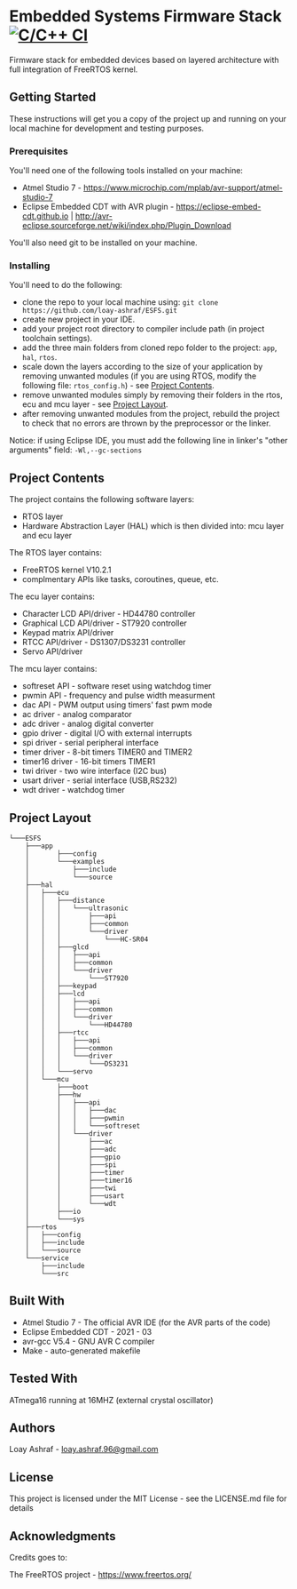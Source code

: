 # Embedded Systems Firmware Stack     [![C/C++ CI](https://github.com/loay-ashraf/ATmega16-32-Library-Set/actions/workflows/c-cpp.yml/badge.svg)](https://github.com/loay-ashraf/ESFS/actions/workflows/c-cpp.yml)
Firmware stack for embedded devices based on layered architecture with full integration of FreeRTOS kernel.

## Getting Started
These instructions will get you a copy of the project up and running on your local machine for development and testing purposes.

### Prerequisites
You'll need one of the following tools installed on your machine:
- Atmel Studio 7 - https://www.microchip.com/mplab/avr-support/atmel-studio-7
- Eclipse Embedded CDT with AVR plugin - https://eclipse-embed-cdt.github.io | http://avr-eclipse.sourceforge.net/wiki/index.php/Plugin_Download

You'll also need git to be installed on your machine.

### Installing
You'll need to do the following:
- clone the repo to your local machine using: `git clone https://github.com/loay-ashraf/ESFS.git`
- create new project in your IDE.
- add your project root directory to compiler include path (in project toolchain settings).
- add the three main folders from cloned repo folder to the project: `app`, `hal`, `rtos`. 
- scale down the layers according to the size of your application by removing unwanted modules (if you are using RTOS, modify the following file: `rtos_config.h`) - see [Project Contents](#projectcontents).
- remove unwanted modules simply by removing their folders in the rtos, ecu and mcu layer - see [Project Layout](#projectlayout).
- after removing unwanted modules from the project, rebuild the project to check that no errors are thrown by the preprocessor or the linker.

Notice: if using Eclipse IDE, you must add the following line in linker's "other arguments" field: `-Wl,--gc-sections`

## <a name="projectcontents"></a>Project Contents
The project contains the following software layers:
- RTOS layer
- Hardware Abstraction Layer (HAL) which is then divided into: mcu layer and ecu layer

The RTOS layer contains:
- FreeRTOS kernel V10.2.1
- complmentary APIs like tasks, coroutines, queue, etc.

The ecu layer contains:
- Character LCD API/driver - HD44780 controller
- Graphical LCD API/driver - ST7920 controller
- Keypad matrix API/driver
- RTCC API/driver - DS1307/DS3231 controller
- Servo API/driver

The mcu layer contains:
- softreset API - software reset using watchdog timer
- pwmin API - frequency and pulse width measurment
- dac API - PWM output using timers' fast pwm mode
- ac driver - analog comparator
- adc driver - analog digital converter
- gpio driver - digital I/O with external interrupts
- spi driver - serial peripheral interface
- timer driver - 8-bit timers TIMER0 and TIMER2
- timer16 driver - 16-bit timers TIMER1
- twi driver - two wire interface (I2C bus)
- usart driver - serial interface (USB,RS232)
- wdt driver - watchdog timer

## <a name="projectlayout"></a>Project Layout
```
└───ESFS
    ├───app
    │       ├───config
    │       └───examples
    │           ├───include
    │           └───source
    ├───hal
    │   ├───ecu
    │   │   ├───distance
    │   │   │   └───ultrasonic
    │   │   │       ├───api
    │   │   │       ├───common
    │   │   │       └───driver
    │   │   │           └───HC-SR04
    │   │   ├───glcd
    │   │   │   ├───api
    │   │   │   ├───common
    │   │   │   └───driver
    │   │   │       └───ST7920
    │   │   ├───keypad
    │   │   ├───lcd
    │   │   │   ├───api
    │   │   │   ├───common
    │   │   │   └───driver
    │   │   │       └───HD44780
    │   │   ├───rtcc
    │   │   │   ├───api
    │   │   │   ├───common
    │   │   │   └───driver
    │   │   │       └───DS3231
    │   │   └───servo
    │   └───mcu
    │       ├───boot
    │       ├───hw
    │       │   ├───api
    │       │   │   ├───dac
    │       │   │   ├───pwmin
    │       │   │   └───softreset
    │       │   └───driver
    │       │       ├───ac
    │       │       ├───adc
    │       │       ├───gpio
    │       │       ├───spi
    │       │       ├───timer
    │       │       ├───timer16
    │       │       ├───twi
    │       │       ├───usart
    │       │       └───wdt
    │       ├───io
    │       └───sys
    ├───rtos
    │   ├───config
    │   ├───include
    │   └───source
    └───service
        ├───include
        └───src
```
## Built With
- Atmel Studio 7 - The official AVR IDE (for the AVR parts of the code)
- Eclipse Embedded CDT - 2021 - 03
- avr-gcc V5.4 - GNU AVR C compiler
- Make - auto-generated makefile

## Tested With
ATmega16 running at 16MHZ (external crystal oscillator)

## Authors
Loay Ashraf - <loay.ashraf.96@gmail.com>

## License
This project is licensed under the MIT License - see the LICENSE.md file for details

## Acknowledgments
Credits goes to: 

The FreeRTOS project - https://www.freertos.org/
